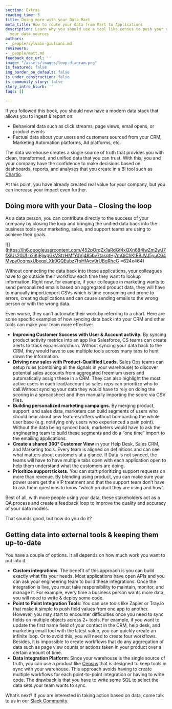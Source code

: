 ```yaml
---
section: Extras
reading_time: 5
title: Doing more with your Data Mart
meta_title: How to route your data from Mart to Applications
description: Learn why you should use a tool like census to push your data back to
  your data sources
authors:
- _people/sylvain-giuliani.md
reviewers:
- _people/matt.md
feedback_doc_url: ''
image: "/assets/images/loop-diagram.png"
is_featured: false
img_border_on_default: false
is_under_construction: false
is_community_story: false
story_intro_blurb: ''
faqs: []

---
```

If you followed this book, you should now have a modern data stack that allows you to ingest & report on:

* Behavioral data such as click streams, page views, email opens, or product events
* Factual data about your users and customers sourced from your CRM, Marketing Automation platforms, Ad platforms, etc.

The data warehouse creates a single source of truth that provides you with clean, transformed, and unified data that you can trust. With this, you and your company have the confidence to make decisions based on dashboards, reports, and analyses that you create in a BI tool such as [Chartio](https://chartio.com/).

At this point, you have already created real value for your company, but you can increase your impact even further.

## **Doing more with your Data – Closing the loop**

As a data person, you can contribute directly to the success of your company by closing the loop and bringing the unified data back into the business tools your marketing, sales, and support teams are using to achieve their goals.

![](https://lh6.googleusercontent.com/452pOrqZx1aRdGf4xQXn684lwZm2wJ7fXiUs20ULn2iKjBjwgGkVStzHMfYdVj485bv7tasqtHj7mQiChKtEBJVJ5yuC64Mvpy0cqnsxUbxqxLXk9GQEubz7fpHfAcv9rUBgRhcG =624x464)

Without connecting the data back into these applications, your colleagues have to go outside their workflow each time they want to lookup information. Right now, for example, if your colleague in marketing wants to send personalized emails based on aggregated product data, they will have to manually import/export CSVs which is time consuming and prone to errors, creating duplications and can cause sending emails to the wrong person or with the wrong data.

Even worse, they can’t automate their work by referring to a chart. Here are some specific examples of how syncing data back into your CRM and other tools can make your team more effective:

* **Improving Customer Success with User & Account activity.** By syncing product activity metrics into an app like Salesforce, CS teams can create alerts to track expansion/churn. Without syncing your data back to the CRM, they would have to use multiple tools across many tabs to hunt down the information.
* **Driving new sales with Product-Qualified Leads.** Sales Ops teams can setup rules (combining all the signals in your warehouse) to discover potential sales accounts from aggregated freemium users and automatically assign these in a CRM. They can also highlight the most active users in each lead/account so sales reps can prioritize who to call.Without syncing your data they would have to rely on doing the scoring in a spreadsheet and then manually importing the score via CSV files.
* **Building personalized marketing campaigns.** By merging product, support, and sales data, marketers can build segments of users who should hear about new features/offers without bombarding the whole user base (e.g. notifying only users who experienced a pain point). Without the data being synced back, marketers would have to ask the engineering team to build these segments and do a “one time” import to the emailing applications.
* **Create a shared 360° Customer View** in your Help Desk, Sales CRM, and Marketing tools. Every team is aligned on definitions and can see what matters about customers at a glance. If Data is not synced, the teams will have to have multiple tabs open with each application open to help them understand what the customers are doing.
* **Prioritize support tickets.** You can start prioritizing support requests on more than revenue. By blending using product, you can make sure your power users get the VIP treatment and that the support team don’t have to ask them questions to know “which product they are using and how”.

Best of all, with more people using your data, these stakeholders act as a QA process and create a feedback loop to improve the quality and accuracy of your data models.

That sounds good, but how do you do it?

## **Getting data into external tools & keeping them up-to-date**

You have a couple of options. It all depends on how much work you want to put into it.

* **Custom integrations**. The benefit of this approach is you can build exactly what fits your needs. Most applications have open APIs and you can ask your engineering team to build these integrations. Once the integration is live, you must take responsibility to maintain, monitor, and manage it. For example, every time a business person wants more data, you will need to write & deploy some code.
* **Point to Point Integration Tools**: You can use tools like Zapier or Tray.io that make it simple to push field values from one app to another. However, you may start to encounter difficulties once you need to sync fields on multiple objects across 2+ tools. For example, if you want to update the first name field of your contact in the CRM, help desk, and marketing email tool with the latest value, you can quickly create an infinite loop. Or to avoid this, you will need to create four workflows. Besides, it is impossible to create workflows that do any aggregation of data such as page view counts or actions taken in your product over a certain amount of time.
* **Data Integration Platform**: Since your warehouse is the single source of truth, you can use a product like [Census](https://www.getcensus.com/) that is designed to keep tools in sync with your warehouse. This approach avoids having to create multiple workflows for each point-to-point integration or having to write code. The drawback is that you have to write some SQL to select the data sets your team wants to sync.

What’s next? If you are interested in taking action based on data, come talk to us in our [Slack Community](https://join.slack.com/t/thedataschool/shared_invite/enQtNjAyMTM1MTk1MzQ4LWY4YWI1YzBkOTAwZmQ4Y2Q4N2U4MWE1Njg3OWJhNmU2NGRiYTI0MDEzMmQ1MzllMTczMGFhMTEwZTBlYmQxYjY).